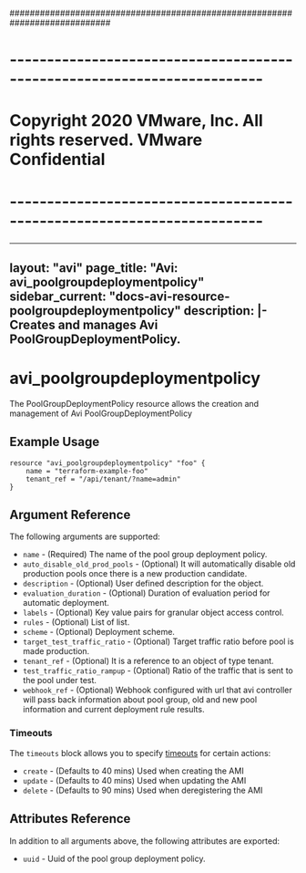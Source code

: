 ############################################################################
# ------------------------------------------------------------------------
# Copyright 2020 VMware, Inc.  All rights reserved. VMware Confidential
# ------------------------------------------------------------------------
###

---
layout: "avi"
page_title: "Avi: avi_poolgroupdeploymentpolicy"
sidebar_current: "docs-avi-resource-poolgroupdeploymentpolicy"
description: |-
  Creates and manages Avi PoolGroupDeploymentPolicy.
---

# avi_poolgroupdeploymentpolicy

The PoolGroupDeploymentPolicy resource allows the creation and management of Avi PoolGroupDeploymentPolicy

## Example Usage

```hcl
resource "avi_poolgroupdeploymentpolicy" "foo" {
    name = "terraform-example-foo"
    tenant_ref = "/api/tenant/?name=admin"
}
```

## Argument Reference

The following arguments are supported:

* `name` - (Required) The name of the pool group deployment policy.
* `auto_disable_old_prod_pools` - (Optional) It will automatically disable old production pools once there is a new production candidate.
* `description` - (Optional) User defined description for the object.
* `evaluation_duration` - (Optional) Duration of evaluation period for automatic deployment.
* `labels` - (Optional) Key value pairs for granular object access control.
* `rules` - (Optional) List of list.
* `scheme` - (Optional) Deployment scheme.
* `target_test_traffic_ratio` - (Optional) Target traffic ratio before pool is made production.
* `tenant_ref` - (Optional) It is a reference to an object of type tenant.
* `test_traffic_ratio_rampup` - (Optional) Ratio of the traffic that is sent to the pool under test.
* `webhook_ref` - (Optional) Webhook configured with url that avi controller will pass back information about pool group, old and new pool information and current deployment rule results.


### Timeouts

The `timeouts` block allows you to specify [timeouts](https://www.terraform.io/docs/configuration/resources.html#timeouts) for certain actions:

* `create` - (Defaults to 40 mins) Used when creating the AMI
* `update` - (Defaults to 40 mins) Used when updating the AMI
* `delete` - (Defaults to 90 mins) Used when deregistering the AMI

## Attributes Reference

In addition to all arguments above, the following attributes are exported:

* `uuid` -  Uuid of the pool group deployment policy.

